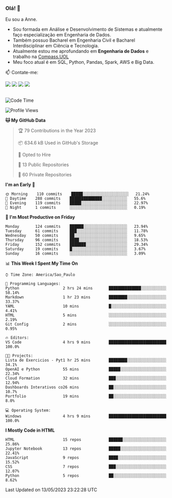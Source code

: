 ### Olá! 👋
Eu sou a Anne. 
- Sou formada em Análise e Desenvolvimento de Sistemas e atualmente faço especialização em Engenharia de Dados.
- Também possuo Bacharel em Engenharia Civil e Bacharel Interdisciplinar em Ciência e Tecnologia.
- Atualmente estou me aprofundando em **Engenharia de Dados** e trabalho na [Compass.UOL](https://compass.uol/pt/home/) 
- Meu foco atual é em SQL, Python, Pandas, Spark, AWS e Big Data.

📫 Contate-me: 

<div>
<a href="https://www.instagram.com/annekarolinefc/" target="_blank"><img src="https://img.shields.io/badge/-Instagram-%23E4405F?style=for-the-badge&logo=instagram&logoColor=white" target="_blank"></a> 
<a href = "mailto:annekarolinefc@gmail.com"><img src="https://img.shields.io/badge/-Gmail-%23333?style=for-the-badge&logo=gmail&logoColor=white" target="_blank"></a>
<a href="https://www.linkedin.com/in/devannekarolinefc/" target="_blank"><img src="https://img.shields.io/badge/-LinkedIn-%230077B5?style=for-the-badge&logo=linkedin&logoColor=white" target="_blank"></a> 
<a href="https://api.whatsapp.com/send?phone=5533991375118&text=Ol%C3%A1%20Anne!%20" target="_blank"><img src="https://img.shields.io/badge/WhatsApp-25D366?style=for-the-badge&logo=whatsapp&logoColor=white" target="_blank"></a>
</div>

  
<!--
  <img align="center" alt="Anne-An" height="30" width="40" src="https://github.com/devicons/devicon/blob/master/icons/angularjs/angularjs-original.svg">
-->

</br>

<!--START_SECTION:waka-->
![Code Time](http://img.shields.io/badge/Code%20Time-172%20hrs%2048%20mins-blue)

![Profile Views](http://img.shields.io/badge/Profile%20Views-0-blue)

**🐱 My GitHub Data** 

> 🏆 79 Contributions in the Year 2023
 > 
> 📦 634.6 kB Used in GitHub's Storage 
 > 
> 💼 Opted to Hire
 > 
> 📜 13 Public Repositories 
 > 
> 🔑 60 Private Repositories  
 > 
**I'm an Early 🐤** 

```text
🌞 Morning    110 commits    █████░░░░░░░░░░░░░░░░░░░░   21.24% 
🌇 Daytime    288 commits    ██████████████░░░░░░░░░░░   55.6% 
🌃 Evening    119 commits    █████░░░░░░░░░░░░░░░░░░░░   22.97% 
🌙 Night      1 commits      ░░░░░░░░░░░░░░░░░░░░░░░░░   0.19%

```
📅 **I'm Most Productive on Friday** 

```text
Monday       124 commits    ██████░░░░░░░░░░░░░░░░░░░   23.94% 
Tuesday      61 commits     ███░░░░░░░░░░░░░░░░░░░░░░   11.78% 
Wednesday    50 commits     ██░░░░░░░░░░░░░░░░░░░░░░░   9.65% 
Thursday     96 commits     ████░░░░░░░░░░░░░░░░░░░░░   18.53% 
Friday       152 commits    ███████░░░░░░░░░░░░░░░░░░   29.34% 
Saturday     19 commits     █░░░░░░░░░░░░░░░░░░░░░░░░   3.67% 
Sunday       16 commits     ░░░░░░░░░░░░░░░░░░░░░░░░░   3.09%

```


📊 **This Week I Spent My Time On** 

```text
⌚︎ Time Zone: America/Sao_Paulo

💬 Programming Languages: 
Python                   2 hrs 24 mins       ██████████████░░░░░░░░░░░   58.14% 
Markdown                 1 hr 23 mins        ████████░░░░░░░░░░░░░░░░░   33.37% 
YAML                     10 mins             █░░░░░░░░░░░░░░░░░░░░░░░░   4.41% 
HTML                     5 mins              ░░░░░░░░░░░░░░░░░░░░░░░░░   2.19% 
Git Config               2 mins              ░░░░░░░░░░░░░░░░░░░░░░░░░   0.95%

🔥 Editors: 
VS Code                  4 hrs 9 mins        █████████████████████████   100.0%

🐱‍💻 Projects: 
Lista de Exercicios - Pyt1 hr 25 mins        ████████░░░░░░░░░░░░░░░░░   34.1% 
OpenAI e Python          55 mins             █████░░░░░░░░░░░░░░░░░░░░   22.34% 
Cloud Formation          32 mins             ███░░░░░░░░░░░░░░░░░░░░░░   12.94% 
Dashboards Interativos co26 mins             ██░░░░░░░░░░░░░░░░░░░░░░░   10.7% 
Portfolio                19 mins             ██░░░░░░░░░░░░░░░░░░░░░░░   8.0%

💻 Operating System: 
Windows                  4 hrs 9 mins        █████████████████████████   100.0%

```

**I Mostly Code in HTML** 

```text
HTML                     15 repos            ██████░░░░░░░░░░░░░░░░░░░   25.86% 
Jupyter Notebook         13 repos            █████░░░░░░░░░░░░░░░░░░░░   22.41% 
JavaScript               9 repos             ████░░░░░░░░░░░░░░░░░░░░░   15.52% 
CSS                      7 repos             ███░░░░░░░░░░░░░░░░░░░░░░   12.07% 
Python                   5 repos             ██░░░░░░░░░░░░░░░░░░░░░░░   8.62%

```



 Last Updated on 13/05/2023 23:22:28 UTC
<!--END_SECTION:waka-->
  
